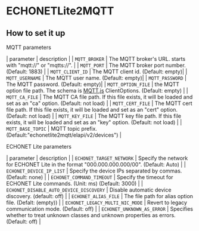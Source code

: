 # ECHONETLite2MQTT

## How to set it up

MQTT parameters

| parameter           | description |
| `MQTT_BROKER`       | The MQTT broker's URL. starts with "mqtt://" or "mqtts://".  |
| `MQTT_PORT`         | The MQTT broker port number. (Default: 1883) |
| `MQTT_CLIENT_ID`    | The MQTT client id. (Default: empty)|
| `MQTT_USERNAME`     | The MQTT user name. (Default: empty)|
| `MQTT_PASSWORD`     | The MQTT password. (Default: empty)|
| `MQTT_OPTION_FILE`  | the MQTT option file path. The schema is [MQTT.js](https://github.com/mqttjs/MQTT.js) ClientOptions. (Default: empty)  |
| `MQTT_CA_FILE`      | The MQTT CA file path. If this file exists, it will be loaded and set as an "ca" option. (Default: not load)  |
| `MQTT_CERT_FILE`    | The MQTT cert file path. If this file exists, it will be loaded and set as an "cert" option. (Default: not load)  |
| `MQTT_KEY_FILE`     | The MQTT key file path. If this file exists, it will be loaded and set as an "key" option. (Default: not load)  |
| `MQTT_BASE_TOPIC`   | MQTT topic prefix. (Default:"echonetlite2mqtt/elapi/v2/devices") |

ECHONET Lite parameters

| parameter                               | description |
| `ECHONET_TARGET_NETWORK`                | Specify the network for ECHONET Lite in the format "000.000.000.000/00". (Default: Auto) |
| `ECHONET_DEVICE_IP_LIST`                | Specify the device IPs separated by commas. (Default: none) |
| `ECHONET_COMMAND_TIMEOUT`               | Specify the timeout for ECHONET Lite commands. (Unit: ms) (Default: 3000) |
| `ECHONET_DISABLE_AUTO_DEVICE_DISCOVERY` | Disable automatic device discovery. (default: off) |
| `ECHONET_ALIAS_FILE`                    | The file path for alias option file. (Defalt: (empty)) |
| `ECHONET_LEGACY_MULTI_NIC_MODE`         | Revert to legacy communication mode. (Default: off) |
| `ECHONET_UNKNOWN_AS_ERROR`              | Specifies whether to  treat unknown classes and unknown properties as errors. (Default: off) |
